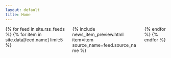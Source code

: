 ```yaml
---
layout: default
title: Home
---
```


<div class="columns is-multiline">
  {% for feed in site.rss_feeds %}
    {% for item in site.data[feed.name] limit:5 %}
      <div class="column is-one-third">
        {% include news_item_preview.html item=item source_name=feed.source_name %}
      </div>
    {% endfor %}
  {% endfor %}
</div>
